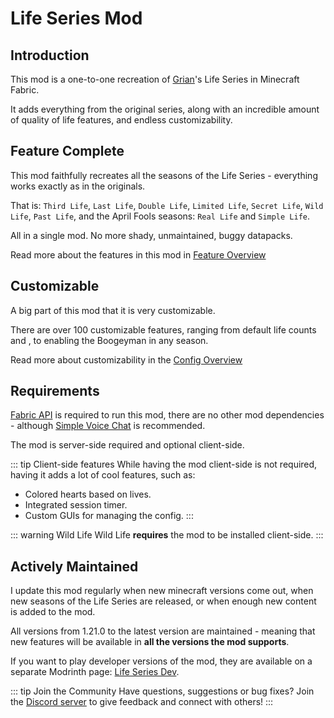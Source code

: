 # Life Series Mod

## Introduction
This mod is a one-to-one recreation of [Grian](https://www.youtube.com/c/Grian)'s Life Series in Minecraft Fabric.

It adds everything from the original series, along with an incredible amount of quality of life features, and endless customizability.

## Feature Complete
This mod faithfully recreates all the seasons of the Life Series - everything works exactly as in the originals.

That is: `Third Life`, `Last Life`, `Double Life`, `Limited Life`, `Secret Life`, `Wild Life`, `Past Life`, and the April Fools seasons: `Real Life` and `Simple Life`.

All in a single mod. No more shady, unmaintained, buggy datapacks.

Read more about the features in this mod in [Feature Overview](/features/overview)

## Customizable
A big part of this mod that it is very customizable. 

There are over 100 customizable features, ranging from default life counts and , to enabling the Boogeyman in any season.

Read more about customizability in the [Config Overview](/config/overview)

## Requirements
[Fabric API](https://modrinth.com/mod/fabric-api) is required to run this mod, there are no other mod dependencies - although [Simple Voice Chat](https://modrinth.com/plugin/simple-voice-chat) is recommended.

The mod is server-side required and optional client-side.

::: tip Client-side features
While having the mod client-side is not required, having it adds a lot of cool features, such as:
- Colored hearts based on lives.
- Integrated session timer.
- Custom GUIs for managing the config.
:::

::: warning Wild Life
Wild Life **requires** the mod to be installed client-side.
:::

## Actively Maintained

I update this mod regularly when new minecraft versions come out, when new seasons of the Life Series are released, or when enough new content is added to the mod.

All versions from 1.21.0 to the latest version are maintained - meaning that new features will be available in **all the versions the mod supports**.

If you want to play developer versions of the mod, they are available on a separate Modrinth page: [Life Series Dev](https://modrinth.com/mod/life-series-dev).

::: tip Join the Community
Have questions, suggestions or bug fixes? Join the [Discord server](https://discord.gg/QWJxfb4zQZ) to give feedback and connect with others!
:::
